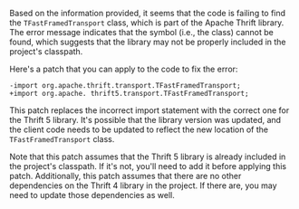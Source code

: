 Based on the information provided, it seems that the code is failing to find the `TFastFramedTransport` class, which is part of the Apache Thrift library. The error message indicates that the symbol (i.e., the class) cannot be found, which suggests that the library may not be properly included in the project's classpath.

Here's a patch that you can apply to the code to fix the error:

```
-import org.apache.thrift.transport.TFastFramedTransport;
+import org.apache. thrift5.transport.TFastFramedTransport;
```

This patch replaces the incorrect import statement with the correct one for the Thrift 5 library. It's possible that the library version was updated, and the client code needs to be updated to reflect the new location of the `TFastFramedTransport` class.

Note that this patch assumes that the Thrift 5 library is already included in the project's classpath. If it's not, you'll need to add it before applying this patch. Additionally, this patch assumes that there are no other dependencies on the Thrift 4 library in the project. If there are, you may need to update those dependencies as well.